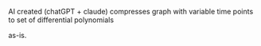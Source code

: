 AI created (chatGPT + claude)
compresses graph with variable time points 
to set of differential polynomials

as-is. 
